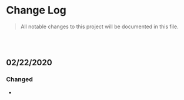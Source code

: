 # Change Log 

> All notable changes to this project will be documented in this file.

<br>

<br/>

## 02/22/2020

### Changed

- 